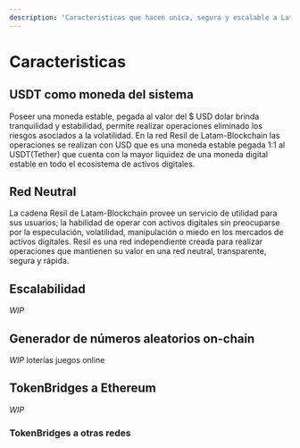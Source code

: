 ```yaml
---
description: 'Caracteristicas que hacen unica, segura y escalable a Latam-Blockchain.'
---
```


# Caracteristicas

## USDT como moneda del sistema

Poseer una moneda estable, pegada al valor del $ USD dolar brinda tranquilidad y estabilidad, permite realizar operaciones eliminado los riesgos asociados a la volatilidad. En la red Resil de Latam-Blockchain las operaciones se realizan con USD que es una moneda estable pegada 1:1 al USDT\(Tether\) que cuenta con la mayor liquidez de una moneda digital estable en todo el ecosistema de activos digitales.

## Red Neutral

La cadena Resil de Latam-Blockchain provee un servicio de utilidad para sus usuarios; la habilidad de operar con activos digitales sin preocuparse por la especulación, volatilidad, manipulación o miedo en los mercados de activos digitales. Resil es una red independiente creada para realizar operaciones que mantienen su valor en una red neutral, transparente, segura y rápida.

## Escalabilidad

_WIP_

## Generador de números aleatorios on-chain

_WIP_
loterías juegos online

## TokenBridges a Ethereum

_WIP_

### TokenBridges a otras redes

